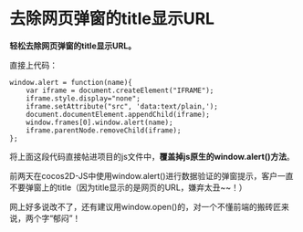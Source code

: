 # 去除网页弹窗的title显示URL

**轻松去除网页弹窗的title显示URL。**

直接上代码：

	window.alert = function(name){
	    var iframe = document.createElement("IFRAME");
	    iframe.style.display="none";
	    iframe.setAttribute("src", 'data:text/plain,');
	    document.documentElement.appendChild(iframe);
	    window.frames[0].window.alert(name);
	    iframe.parentNode.removeChild(iframe);
	};
	
将上面这段代码直接帖进项目的js文件中，**覆盖掉js原生的window.alert()方法**。

前两天在cocos2D-JS中使用window.alert()进行数据验证的弹窗提示，客户一直不要弹窗上的title（因为title显示的是网页的URL，嫌弃太丑~~！）

网上好多说改不了，还有建议用window.open()的，对一个不懂前端的搬砖匠来说，两个字“郁闷”！
